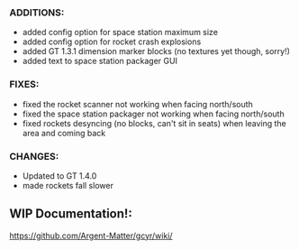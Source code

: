 ### ADDITIONS:
- added config option for space station maximum size
- added config option for rocket crash explosions
- added GT 1.3.1 dimension marker blocks (no textures yet though, sorry!)
- added text to space station packager GUI

### FIXES:
- fixed the rocket scanner not working when facing north/south
- fixed the space station packager not working when facing north/south
- fixed rockets desyncing (no blocks, can't sit in seats) when leaving the area and coming back

### CHANGES:
- Updated to GT 1.4.0
- made rockets fall slower

## WIP Documentation!:

https://github.com/Argent-Matter/gcyr/wiki/
